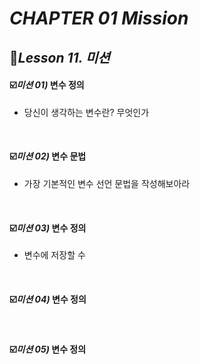 # _CHAPTER 01 Mission_ 



## :name_badge:_Lesson 11. 미션_

#### :ballot_box_with_check:_미션 01)_ 변수 정의

- 당신이 생각하는 변수란? 무엇인가

<br>

#### :ballot_box_with_check:_미션 02)_ 변수 문법

- 가장 기본적인 변수 선언 문법을 작성해보아라

<br>

#### :ballot_box_with_check:_미션 03)_ 변수 정의

- 변수에 저장할 수

<br>

#### :ballot_box_with_check:_미션 04)_ 변수 정의

<br>

#### :ballot_box_with_check:_미션 05)_ 변수 정의

<br>
